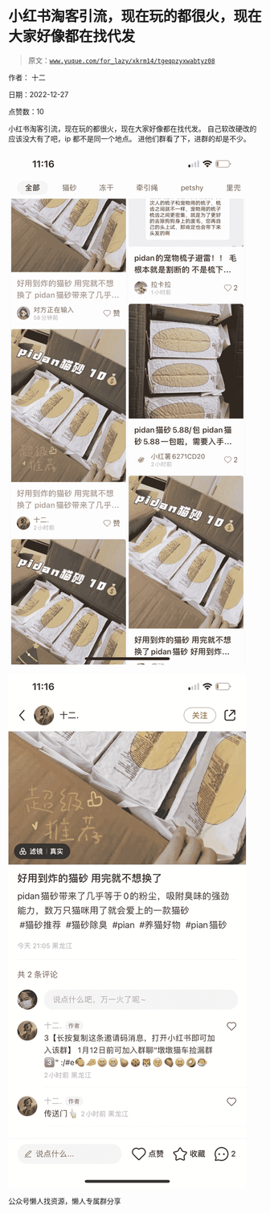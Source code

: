 # 小红书淘客引流，现在玩的都很火，现在大家好像都在找代发

> 原文：[`www.yuque.com/for_lazy/xkrm14/tgeqpzyxwabtyz08`](https://www.yuque.com/for_lazy/xkrm14/tgeqpzyxwabtyz08)

作者： 十二

日期：2022-12-27

点赞数：10

小红书淘客引流，现在玩的都很火，现在大家好像都在找代发。 自己软改硬改的应该没大有了吧，ip 都不是同一个地点。 进他们群看了下，进群的却是不少。

![](img/01268e4a63330ac8dd6363a7a5648bad.png)

![](img/29d7c6d9bbe4e6aa284eeb0954931fe1.png)

公众号懒人找资源，懒人专属群分享

